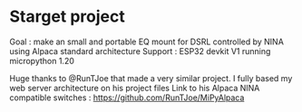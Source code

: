 # Starget project

Goal : make an small and portable EQ mount for DSRL controlled by NINA using Alpaca standard architecture
Support : ESP32 devkit V1 running micropython 1.20

Huge thanks to @RunTJoe that made a very similar project. I fully based my web server architecture on his project files 
Link to his Alpaca NINA compatible switches : https://github.com/RunTJoe/MiPyAlpaca
